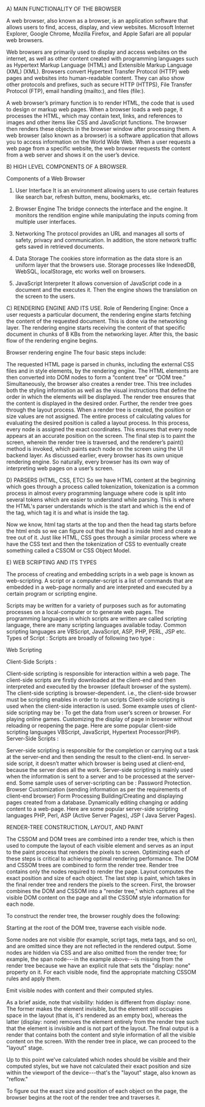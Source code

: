 A)	MAIN FUNCTIONALITY OF THE BROWSER

A web browser, also known as a browser, is an application software that allows users to find, access, display, and view websites. Microsoft Internet Explorer, Google Chrome, Mozilla Firefox, and Apple Safari are all popular web browsers.

Web browsers are primarily used to display and access websites on the internet, as well as other content created with programming languages such as Hypertext Markup Language (HTML) and Extensible Markup Language (XML) (XML). Browsers convert Hypertext Transfer Protocol (HTTP) web pages and websites into human-readable content. They can also show other protocols and prefixes, such as secure HTTP (HTTPS), File Transfer Protocol (FTP), email handling (mailto:), and files (file:).

A web browser’s primary function is to render HTML, the code that is used to design or markup web pages. When a browser loads a web page, it processes the HTML, which may contain text, links, and references to images and other items like CSS and JavaScript functions. The browser then renders these objects in the browser window after processing them. A web browser (also known as a browser) is a software application that allows you to access information on the World Wide Web. When a user requests a web page from a specific website, the web browser requests the content from a web server and shows it on the user’s device.

B)	HIGH LEVEL COMPONENTS OF A BROWSER.

Components of a Web Browser
1. User Interface
It is an environment allowing users to use certain features like search bar, refresh button, menu, bookmarks, etc.

2. Browser Engine
The bridge connects the interface and the engine. It monitors the rendition engine while manipulating the inputs coming from multiple user interfaces.

3. Networking
The protocol provides an URL and manages all sorts of safety, privacy and communication.
In addition, the store network traffic gets saved in retrieved documents.

4. Data Storage
The cookies store information as the data store is an uniform layer that the browsers use. Storage processes like IndexedDB, WebSQL, localStorage, etc works well on browsers.

5. JavaScript Interpreter
It allows conversion of JavaScript code in a document and the executes it. Then the engine shows the translation on the screen to the users.

C)	RENDERING ENGINE AND ITS USE.
Role of Rendering Engine:
Once a user requests a particular document, the rendering engine starts fetching the content of the requested document. This is done via the networking layer. The rendering engine starts receiving the content of that specific document in chunks of 8 KBs from the networking layer. After this, the basic flow of the rendering engine begins.

Browser rendering engine
The four basic steps include:

The requested HTML page is parsed in chunks, including the external CSS files and in style elements, by the rendering engine. The HTML elements are then converted into DOM nodes to form a “content tree” or “DOM tree.”
Simultaneously, the browser also creates a render tree. This tree includes both the styling information as well as the visual instructions that define the order in which the elements will be displayed. The render tree ensures that the content is displayed in the desired order.
Further, the render tree goes through the layout process. When a render tree is created, the position or size values are not assigned. The entire process of calculating values for evaluating the desired position is called a layout process. In this process, every node is assigned the exact coordinates. This ensures that every node appears at an accurate position on the screen.
The final step is to paint the screen, wherein the render tree is traversed, and the renderer’s paint() method is invoked, which paints each node on the screen using the UI backend layer.
As discussed earlier, every browser has its own unique rendering engine. So naturally, every browser has its own way of interpreting web pages on a user’s screen.

D)	PARSERS (HTML, CSS, ETC)
So we have HTML content at the beginning which goes through a process called tokenization, tokenization is a common process in almost every programming language where code is split into several tokens which are easier to understand while parsing. This is where the HTML's parser understands which is the start and which is the end of the tag, which tag it is and what is inside the tag.

Now we know, html tag starts at the top and then the head tag starts before the html ends so we can figure out that the head is inside html and create a tree out of it.
Just like HTML, CSS goes through a similar process where we have the CSS text and then the tokenization of CSS to eventually create something called a CSSOM or CSS Object Model.

E)	WEB SCRIPTING AND ITS TYPES


The process of creating and embedding scripts in a web page is known as web-scripting. A script or a computer-script is a list of commands that are embedded in a web-page normally and are interpreted and executed by a certain program or scripting engine.

Scripts may be written for a variety of purposes such as for automating processes on a local-computer or to generate web pages.
The programming languages in which scripts are written are called scripting language, there are many scripting languages available today.
Common scripting languages are VBScript, JavaScript, ASP, PHP, PERL, JSP etc.
Types of Script :
Scripts are broadly of following two type :


Web Scripting

Client-Side Scripts :

Client-side scripting is responsible for interaction within a web page. The client-side scripts are firstly downloaded at the client-end and then interpreted and executed by the browser (default browser of the system).
The client-side scripting is browser-dependent. i.e., the client-side browser must be scripting enables in order to run scripts
Client-side scripting is used when the client-side interaction is used. Some example uses of client-side scripting may be :
To get the data from user’s screen or browser.
For playing online games.
Customizing the display of page in browser without reloading or reopening the page.
Here are some popular client-side scripting languages VBScript, JavaScript, Hypertext Processor(PHP).
Server-Side Scripts :

Server-side scripting is responsible for the completion or carrying out a task at the server-end and then sending the result to the client-end.
In server-side script, it doesn’t matter which browser is being used at client-end, because the server does all the work.
Server-side scripting is mainly used when the information is sent to a server and to be processed at the server-end. Some sample uses of server-scripting can be :
Password Protection.
Browser Customization (sending information as per the requirements of client-end browser)
Form Processing
Building/Creating and displaying pages created from a database.
Dynamically editing changing or adding content to a web-page.
Here are some popular server-side scripting languages PHP, Perl, ASP (Active Server Pages), JSP ( Java Server Pages).

RENDER-TREE CONSTRUCTION, LAYOUT, AND PAINT

The CSSOM and DOM trees are combined into a render tree, which is then used to compute the layout of each visible element and serves as an input to the paint process that renders the pixels to screen. Optimizing each of these steps is critical to achieving optimal rendering performance.
The DOM and CSSOM trees are combined to form the render tree.
Render tree contains only the nodes required to render the page.
Layout computes the exact position and size of each object.
The last step is paint, which takes in the final render tree and renders the pixels to the screen.
First, the browser combines the DOM and CSSOM into a "render tree," which captures all the visible DOM content on the page and all the CSSOM style information for each node.

To construct the render tree, the browser roughly does the following:

Starting at the root of the DOM tree, traverse each visible node.

Some nodes are not visible (for example, script tags, meta tags, and so on), and are omitted since they are not reflected in the rendered output.
Some nodes are hidden via CSS and are also omitted from the render tree; for example, the span node---in the example above---is missing from the render tree because we have an explicit rule that sets the "display: none" property on it.
For each visible node, find the appropriate matching CSSOM rules and apply them.

Emit visible nodes with content and their computed styles.

As a brief aside, note that visibility: hidden is different from display: none. The former makes the element invisible, but the element still occupies space in the layout (that is, it's rendered as an empty box), whereas the latter (display: none) removes the element entirely from the render tree such that the element is invisible and is not part of the layout.
The final output is a render that contains both the content and style information of all the visible content on the screen. With the render tree in place, we can proceed to the "layout" stage.

Up to this point we've calculated which nodes should be visible and their computed styles, but we have not calculated their exact position and size within the viewport of the device---that's the "layout" stage, also known as "reflow."

To figure out the exact size and position of each object on the page, the browser begins at the root of the render tree and traverses it.

